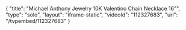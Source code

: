 {
    "title": "Michael Anthony Jewelry 10K Valentino Chain Necklace  16\"",
    "type": "solo",
    "layout": "iframe-static",
    "videoId": "112327683",
    "url": "\/tvpembed\/112327683"
}